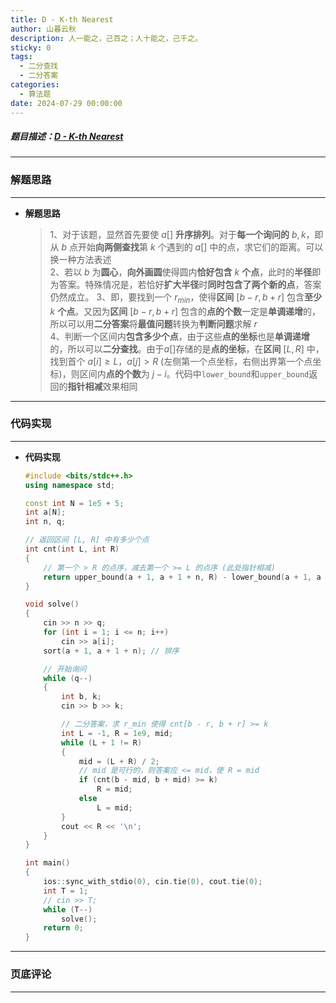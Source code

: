 ```yaml
---
title: D - K-th Nearest
author: 山暮云秋
description: 人一能之，己百之；人十能之，己千之。
sticky: 0
tags:
  - 二分查找
  - 二分答案
categories:
  - 算法题
date: 2024-07-29 00:00:00
---
```


##### 题目描述：[D - K-th Nearest](https://atcoder.jp/contests/abc364/tasks/abc364_d)

---

### **解题思路**

---

- **解题思路**

  > 1、对于该题，显然首先要使 $a[]$ **升序排列**。对于**每一个询问的** $b, k$，即从 $b$ 点开始**向两侧查找**第 $k$ 个遇到的 $a[]$ 中的点，求它们的距离。可以换一种方法表述  
  > 2、若以 $b$ 为**圆心**，**向外画圆**使得圆内**恰好包含** $k$ **个点**，此时的**半径**即为答案。特殊情况是，若恰好**扩大半径**时**同时包含了两个新的点**，答案仍然成立。
  > 3、即，要找到一个 $r_{min}$，使得**区间** $[b - r, b + r]$ 包含**至少** $k$ **个点**。又因为**区间** $[b - r, b + r]$ 包含的**点的个数**一定是**单调递增**的，所以可以用**二分答案**将**最值问题**转换为**判断问题**求解 $r$  
  > 4、判断一个区间内**包含多少个点**，由于这些**点的坐标**也是**单调递增**的，所以可以**二分查找**。由于$a[]$存储的是**点的坐标**，在**区间** $[L, R]$ 中，找到首个 $a[i] \geq L$，$a[j] > R$ (左侧第一个点坐标，右侧出界第一个点坐标)，则区间内**点的个数**为 $j - i$。代码中`lower_bound`和`upper_bound`返回的**指针相减**效果相同

---

### **代码实现**

---

- **代码实现**

  ```cpp
  #include <bits/stdc++.h>
  using namespace std;

  const int N = 1e5 + 5;
  int a[N];
  int n, q;

  // 返回区间 [L, R] 中有多少个点
  int cnt(int L, int R)
  {
      // 第一个 > R 的点序，减去第一个 >= L 的点序 (此处指针相减)
      return upper_bound(a + 1, a + 1 + n, R) - lower_bound(a + 1, a + 1 + n, L);
  }

  void solve()
  {
      cin >> n >> q;
      for (int i = 1; i <= n; i++)
          cin >> a[i];
      sort(a + 1, a + 1 + n); // 排序

      // 开始询问
      while (q--)
      {
          int b, k;
          cin >> b >> k;

          // 二分答案，求 r_min 使得 cnt[b - r, b + r] >= k
          int L = -1, R = 1e9, mid;
          while (L + 1 != R)
          {
              mid = (L + R) / 2;
              // mid 是可行的，则答案应 <= mid，使 R = mid
              if (cnt(b - mid, b + mid) >= k)
                  R = mid;
              else
                  L = mid;
          }
          cout << R << '\n';
      }
  }

  int main()
  {
      ios::sync_with_stdio(0), cin.tie(0), cout.tie(0);
      int T = 1;
      // cin >> T;
      while (T--)
          solve();
      return 0;
  }
  ```

---

### **页底评论**

---
